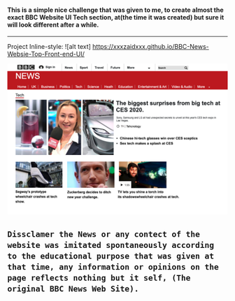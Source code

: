 <h4> This is a simple nice challenge that was given to me, to create almost the exact  BBC Website UI Tech section, at(the time it was created) but sure it will look different after a while.</h4>

---
Project Inline-style: 
![alt text]
https://xxxzaidxxx.github.io/BBC-News-Websie-Top-Front-end-UI/

![](/images/UI.png)



## `Dissclamer the News or any contect of the website was imitated spontaneously according to the educational purpose that was given at that time, any information or opinions on the page reflects nothing but it self, (The original BBC News Web Site).`
